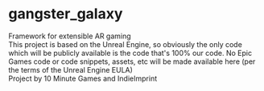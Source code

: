 # gangster_galaxy
Framework for extensible AR gaming
<br />
This project is based on the Unreal Engine, so obviously the only code which will be publicly available is the code that's 100% our code. No Epic Games code or code snippets, assets, etc will be made available here (per the terms of the Unreal Engine EULA)
<br />
Project by 10 Minute Games and IndieImprint
